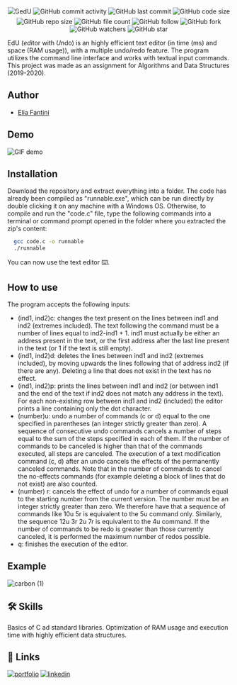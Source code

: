 <p align="center">
  <img alt="🔃edU" src="https://user-images.githubusercontent.com/62103572/182589849-2a5e6200-f7fd-434e-a9c8-6855ee4ea3f9.png">
  <img alt="GitHub commit activity" src="https://img.shields.io/github/commit-activity/y/EliaFantini/edU-command-line-text-editor-w-multiple-Un-Redo">
  <img alt="GitHub last commit" src="https://img.shields.io/github/last-commit/EliaFantini/edU-command-line-text-editor-w-multiple-Un-Redo">
  <img alt="GitHub code size" src="https://img.shields.io/github/languages/code-size/EliaFantini/edU-command-line-text-editor-w-multiple-Un-Redo">
  <img alt="GitHub repo size" src="https://img.shields.io/github/repo-size/EliaFantini/edU-command-line-text-editor-w-multiple-Un-Redo">
  <img alt="GitHub file count" src="https://img.shields.io/github/directory-file-count/EliaFantini/edU-command-line-text-editor-w-multiple-Un-Redo">
  <img alt="GitHub follow" src="https://img.shields.io/github/followers/EliaFantini?label=Follow">
  <img alt="GitHub fork" src="https://img.shields.io/github/forks/EliaFantini/edU-command-line-text-editor-w-multiple-Un-Redo?label=Fork">
  <img alt="GitHub watchers" src="https://img.shields.io/github/watchers/EliaFantini/edU-command-line-text-editor-w-multiple-Un-Redo?abel=Watch">
  <img alt="GitHub star" src="https://img.shields.io/github/stars/EliaFantini/edU-command-line-text-editor-w-multiple-Un-Redo?style=social">
</p>

EdU (*ed*itor with *U*ndo) is an highly efficient text editor (in time (ms) and space (RAM usage)), with a multiple undo/redo feature. The program utilizes the command line interface and works with textual input commands. This project was made as an assignment for Algorithms and Data Structures (2019-2020).

## Author
- [Elia Fantini](https://www.github.com/EliaFantini)
## Demo
<p align="left">
  <img src="https://user-images.githubusercontent.com/62103572/182596421-8dab82ee-64d8-4c48-8c00-6351123a364a.gif" alt="GIF demo"/>
</p>

## Installation

Download the repository and extract everything into a folder. The code has already been compiled as "runnable.exe", which can be run directly by double clicking it on any machine with a Windows OS. Otherwise, to compile and run the "code.c" file, type the following commands into a terminal or command prompt opened in the folder where you extracted the zip's content:
```bash
  gcc code.c -o runnable
  ./runnable
```
You can now use the text editor :keyboard:.

## How to use


The program accepts the following inputs:

- (ind1, ind2)c:  changes the text present on the lines between ind1 and ind2 (extremes
included). The text following the command must be a number of
lines equal to ind2-ind1 + 1. ind1 must actually be either an address
present in the text, or the first address after the last line present
in the text (or 1 if the text is still empty).
- (ind1, ind2)d: deletes the lines between ind1 and ind2 (extremes included), by moving
upwards the lines following that of address ind2 (if there are any).
Deleting a line that does not exist in the text has no effect.
- (ind1, ind2)p: prints the lines between ind1 and ind2 (or between ind1 and the end of the text
if ind2 does not match any address in the text). For each non-existing row  between ind1 and ind2 (included) the editor prints
a line containing only the dot character.
- (number)u: undo a number of commands (c or d) equal to the one specified in parentheses (an integer strictly greater than zero). A sequence of consecutive undo commands
cancels a number of steps equal to the sum of the steps specified in each of them. If the number of commands to be canceled is 
higher than that of the commands executed, all steps are canceled.
The execution of a text modification command (c, d) after an undo
cancels the effects of the permanently canceled commands. Note that in the
number of commands to cancel the no-effects commands (for example deleting a block of lines that
do not exist) are also counted.
- (number) r: cancels the effect of undo for a number of commands equal to the starting number
from the current version. The number must be
an integer strictly greater than zero. We therefore have that a sequence
of commands like
10u
5r
is equivalent to the 5u command only. Similarly, the sequence
12u
3r
2u
7r
is equivalent to the 4u command. If the number of commands to be redo is greater than those currently canceled, it is performed
the maximum number of redos possible.
- q: finishes the execution of the editor.

## Example
![carbon (1)](https://user-images.githubusercontent.com/62103572/182599405-18fa058d-ae90-44e8-a224-b2e62690aa5e.png)
## 🛠 Skills
Basics of C ad standard libraries. Optimization of RAM usage and execution time with highly efficient data structures.

## 🔗 Links
[![portfolio](https://img.shields.io/badge/my_portfolio-000?style=for-the-badge&logo=ko-fi&logoColor=white)](https://github.com/EliaFantini/)
[![linkedin](https://img.shields.io/badge/linkedin-0A66C2?style=for-the-badge&logo=linkedin&logoColor=white)](https://www.linkedin.com/in/-elia-fantini/)

